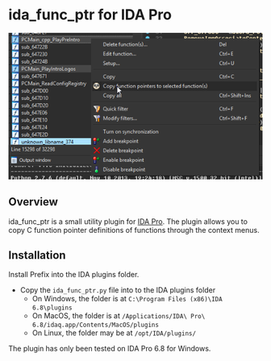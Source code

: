 # ida_func_ptr for IDA Pro

<p align="center">
<img alt="plugin" src="screenshots/main.png"/>
</p>

## Overview

ida_func_ptr is a small utility plugin for [IDA Pro](https://www.hex-rays.com/products/ida/).
The plugin allows you to copy C function pointer definitions of functions through the context menus.

## Installation

Install Prefix into the IDA plugins folder.

- Copy the `ida_func_ptr.py` file into to the IDA plugins folder
    - On Windows, the folder is at `C:\Program Files (x86)\IDA 6.8\plugins`
    - On MacOS, the folder is at `/Applications/IDA\ Pro\ 6.8/idaq.app/Contents/MacOS/plugins`
    - On Linux, the folder may be at `/opt/IDA/plugins/`

The plugin has only been tested on IDA Pro 6.8 for Windows.
